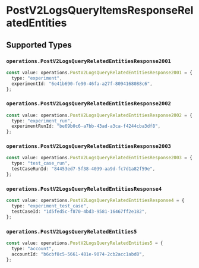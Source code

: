 # PostV2LogsQueryItemsResponseRelatedEntities


## Supported Types

### `operations.PostV2LogsQueryRelatedEntitiesResponse2001`

```typescript
const value: operations.PostV2LogsQueryRelatedEntitiesResponse2001 = {
  type: "experiment",
  experimentId: "6e41b690-fe90-46fa-a27f-8094168088c6",
};
```

### `operations.PostV2LogsQueryRelatedEntitiesResponse2002`

```typescript
const value: operations.PostV2LogsQueryRelatedEntitiesResponse2002 = {
  type: "experiment_run",
  experimentRunId: "be69b0c6-a7bb-43ad-a3ca-f4244cba3df8",
};
```

### `operations.PostV2LogsQueryRelatedEntitiesResponse2003`

```typescript
const value: operations.PostV2LogsQueryRelatedEntitiesResponse2003 = {
  type: "test_case_run",
  testCaseRunId: "84453ed7-5f38-4039-aa9d-fc7d1a82f59e",
};
```

### `operations.PostV2LogsQueryRelatedEntitiesResponse4`

```typescript
const value: operations.PostV2LogsQueryRelatedEntitiesResponse4 = {
  type: "experiment_test_case",
  testCaseId: "1d5fed5c-f870-4bd3-9581-16467ff2e182",
};
```

### `operations.PostV2LogsQueryRelatedEntities5`

```typescript
const value: operations.PostV2LogsQueryRelatedEntities5 = {
  type: "account",
  accountId: "b6cbf8c5-5661-481e-9074-2cb2acc1abd8",
};
```

